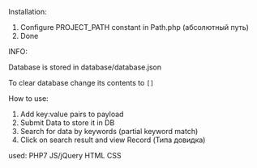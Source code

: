 Installation:

1) Configure PROJECT_PATH constant in Path.php (абсолютный путь)
2) Done

INFO:

Database is stored in database/database.json

To clear database change its contents to `[]`

How to use:

1) Add key:value pairs to payload
2) Submit Data to store it in DB
3) Search for data by keywords (partial keyword match)
4) Click on search result and view Record (Типа довидка) 

used:
PHP7
JS/jQuery HTML CSS

